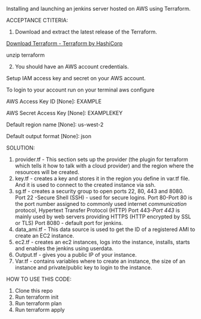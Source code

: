 Installing and launching an jenkins server hosted on AWS using Terraform.

ACCEPTANCE CTITERIA:
1. Download and extract the  latest release of the Terraform. 

[Download Terraform - Terraform by HashiCorp](https://www.terraform.io/downloads.html)

unzip terraform

2. You should have an AWS account credentials. 

Setup IAM access key and secret on your AWS account.

To login to your account run on your terminal aws configure

AWS Access Key ID [None]: EXAMPLE

AWS Secret Access Key [None]: EXAMPLEKEY

Default region name [None]: us-west-2

Default output format [None]: json


SOLUTION: 

1. provider.tf - This section sets up the provider (the plugin for terraform which tells it how to talk with a cloud provider) and the region where the resources will be created. 
2. key.tf - creates a key and stores it in the region you define in var.tf file. And it is used to connect to the created instance via ssh.
3. sg.tf - creates a security group to open ports 22, 80, 443 and 8080.
Port  22 -Secure Shell (SSH) - used for secure logins. 
Port 80-Port 80 is the port number assigned to commonly used internet *communication* protocol, Hypertext Transfer Protocol (HTTP)
Port 443-*Port 443* is mainly used by web servers providing HTTPS (HTTP encrypted by SSL or TLS)
Port 8080 - default port for jenkins.
4. data_ami.tf - This data source is used to get the ID of a registered AMI to create an EC2 instance. 
5. ec2.tf - creates an ec2 instances, logs into the instance, installs, starts and enables the jenkins using userdata.
6. Output.tf - gives you a public IP of your instance.
7. Var.tf - contains variables where to create an instance, the size of an instance and private/public key to login to the instance.

HOW TO USE THIS CODE:

1. Clone this repo
2. Run terraform init
3. Run terraform plan
4. Run terraform apply